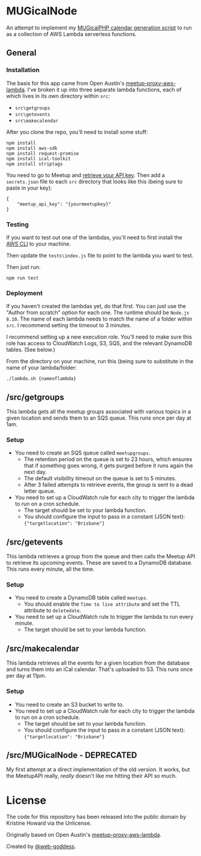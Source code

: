 # MUGicalNode

An attempt to implement my [MUGicalPHP calendar generation script](https://github.com/web-goddess/MUGicalPHP) to run as a collection of AWS Lambda serverless functions.

## General
### Installation
The basis for this app came from Open Austin's [meetup-proxy-aws-lambda](https://github.com/open-austin/meetup-proxy-aws-lambda). I've broken it up into three separate lambda functions, each of which lives in its own directory within `src`:

* `src\getgroups`
* `src\getevents`
* `src\makecalendar`

After you clone the repo, you'll need to install some stuff:

```
npm install
npm install aws-sdk
npm install request-promise
npm install ical-toolkit
npm install striptags
```

You need to go to Meetup and [retrieve your API key](https://secure.meetup.com/meetup_api/key/). Then add a `secrets.json` file to each `src` directory that looks like this (being sure to paste in your key):

```
{
    "meetup_api_key": "{yourmeetupkey}"
}
```

### Testing

If you want to test out one of the lambdas, you'll need to first install the [AWS CLI](https://aws.amazon.com/cli/) to your machine.

Then update the `tests\index.js` file to point to the lambda you want to test.

Then just run:

```
npm run test
```

### Deployment

If you haven't created the lambdas yet, do that first. You can just use the "Author from scratch" option for each one. The runtime should be `Node.js 8.10`. The name of each lambda needs to match the name of a folder within `src`. I recommend setting the timeout to 3 minutes.

I recommend setting up a new execution role. You'll need to make sure this role has access to CloudWatch Logs, S3, SQS, and the relevant DynamoDB tables. (See below.)

From the directory on your machine, run this (being sure to substitute in the name of your lambda/folder:

```
./lambda.sh {nameoflambda}
```


## /src/getgroups

This lambda gets all the meetup groups associated with various topics in a given location and sends them to an SQS queue. This runs once per day at 1am.

### Setup
* You need to create an SQS queue called `meetupgroups`.
  * The retention period on the queue is set to 23 hours, which ensures that if something goes wrong, it gets purged before it runs again the next day.
  * The default visibility timeout on the queue is set to 5 minutes.
  * After 3 failed attempts to retrieve events, the group is sent to a dead letter queue.
* You need to set up a CloudWatch rule for each city to trigger the lambda to run on a cron schedule.
  * The target should be set to your lambda function.
  * You should configure the input to pass in a constant (JSON text): `{"targetlocation": "Brisbane"}`

## /src/getevents

This lambda retrieves a group from the queue and then calls the Meetup API to retrieve its upcoming events. These are saved to a DynamoDB database. This runs every minute, all the time.

### Setup
* You need to create a DynamoDB table called `meetups`.
  * You should enable the `Time to live attribute` and set the TTL attribute to `deletedate`.
* You need to set up a CloudWatch rule to trigger the lambda to run every minute.
  * The target should be set to your lambda function.

## /src/makecalendar

This lambda retrieves all the events for a given location from the database and turns them into an iCal calendar. That's uploaded to S3. This runs once per day at 11pm.

### Setup
* You need to create an S3 bucket to write to.
* You need to set up a CloudWatch rule for each city to trigger the lambda to run on a cron schedule.
  * The target should be set to your lambda function.
  * You should configure the input to pass in a constant (JSON text): `{"targetlocation": "Brisbane"}`


## /src/MUGicalNode - DEPRECATED

My first attempt at a direct implementation of the old version. It works, but the MeetupAPI really, _really_ doesn't like me hitting their API so much.

# License

The code for this repository has been released into the public domain by Kristine Howard via the Unlicense.

Originally based on Open Austin's [meetup-proxy-aws-lambda](https://github.com/open-austin/meetup-proxy-aws-lambda).

Created by [@web-goddess](https://github.com/web-goddess).
